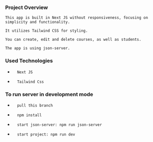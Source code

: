 ### **Project Overview** ###

    This app is built in Next JS without responsiveness, focusing on simplicity and functionality. 
    
    It utilizes Tailwind CSS for styling.
    
    You can create, edit and delete courses, as well as students. 

    The app is using json-server.


### **Used Technologies** 
-       Next JS
-       Tailwind Css


### **To run server in development mode**
-       pull this branch
-       npm install
-       start json-server: npm run json-server
-       start project: npm run dev


